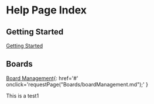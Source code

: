 # Help Page Index

## Getting Started
[Getting Started](gettingStarted.md)

## Boards
[Board Management](Boards/boardManagement.md){: href='#' onclick='requestPage("Boards/boardManagement.md");' }

This is a test1
